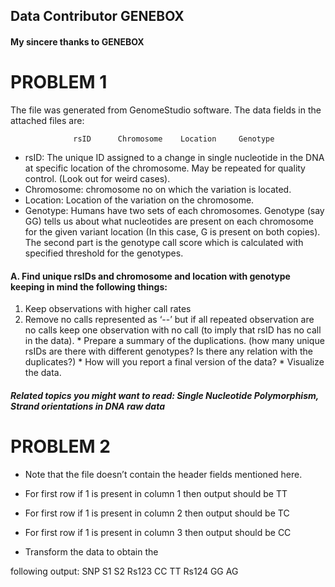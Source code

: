 ## Data Contributor GENEBOX
#### My sincere thanks to GENEBOX

# PROBLEM 1 

The file was generated from GenomeStudio software. The data fields in the attached files are: 

                  rsID      Chromosome    Location     Genotype

* rsID: The unique ID assigned to a change in single nucleotide in the DNA at specific location of the chromosome. May be repeated for quality control. (Look out for weird cases). 
* Chromosome: chromosome no on which the variation is located. 
* Location: Location of the variation on the chromosome. 
* Genotype: Humans have two sets of each chromosomes. Genotype (say GG) tells us about what nucleotides are present on each chromosome for the given variant location (In this case, G is present on both copies). The second part is the genotype call score which is calculated with specified threshold for the genotypes. 
	
#### A. Find unique rsIDs and chromosome and location with genotype keeping in mind the following things: 
	
1. Keep observations with higher call rates 
2. Remove no calls represented as ‘--’ but if all repeated observation are no calls keep one observation with no call (to imply that rsID has no call in the data). 
	   * Prepare a summary of the duplications. (how many unique rsIDs are there with different genotypes? Is there any relation with the duplicates?) 
	   * How will you report a final version of the data? 
	   * Visualize the data. 

##### Related topics you might want to read: Single Nucleotide Polymorphism, Strand orientations in DNA raw data

# PROBLEM 2 


* Note that the file doesn’t contain the header fields mentioned here. 

* For first row if 1 is present in column 1 then output should be TT
* For first row if 1 is present in column 2 then output should be TC
* For first row if 1 is present in column 3 then output should be CC

* Transform the data to obtain the 

following output:    SNP 	S1 	S2 
                    Rs123 	CC 	TT 
                    Rs124 	GG 	AG 

